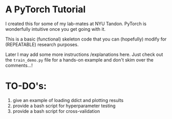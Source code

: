 # A PyTorch Tutorial
I created this for some of my lab-mates at NYU Tandon. PyTorch is wonderfully intuitive once you get going with it.

This is a basic (functional) skeleton code that you can (hopefully) modify for (REPEATABLE) research purposes.

Later I may add some more instructions /explanations here. Just check out the `train_demo.py` file for a hands-on example and don't skim over the comments...!

# TO-DO's:
1. give an example of loading ddict and plotting results
2. provide a bash script for hyperparameter testing
3. provide a bash script for cross-validation
